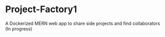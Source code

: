# Project-Factory1
A Dockerized MERN web app to share side projects and find collaborators (In progress)
